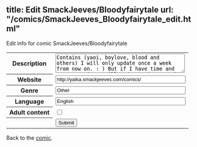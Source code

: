title: Edit SmackJeeves/Bloodyfairytale
url: "/comics/SmackJeeves_Bloodyfairytale_edit.html"
---
Edit info for comic SmackJeeves/Bloodyfairytale

<form name="comic" action="http://gaepostmail.appspot.com/comic/" method="post">
<table class="comicinfo">
<tr>
<th>Description</th><td><textarea name="description" cols="40" rows="3">Contains (yaoi, boylove, blood and others) I will only update once a week from now on. : ) But if I have time and energy to it, I will update twice a week.</textarea></td>
</tr>
<tr>
<th>Website</th><td><input type="text" name="url" value="http://yaika.smackjeeves.com/comics/" size="40"/></td>
</tr>
<tr>
<th>Genre</th><td><input type="text" name="genre" value="Other" size="40"/></td>
</tr>
<tr>
<th>Language</th><td><input type="text" name="language" value="English" size="40"/></td>
</tr>
<tr>
<th>Adult content</th><td><input type="checkbox" name="adult" value="adult" /></td>
</tr>
<tr>
<th></th><td>
<input type="hidden" name="comic" value="SmackJeeves_Bloodyfairytale" />
<input type="submit" name="submit" value="Submit" />
</td>
</tr>
</table>
</form>

Back to the [comic](SmackJeeves_Bloodyfairytale.html).
